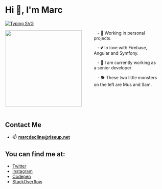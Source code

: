 # Hi 👋, I'm Marc
[![Typing SVG](https://readme-typing-svg.herokuapp.com?font=consolas&size=17&multiline=true&lines=Btw%2C+I+use+Arch)](https://git.io/typing-svg)


<img align="left" src="https://github.com/marcdecline/marcdecline/blob/main/97bdf2cc-b111-4747-8385-ded347c4fd8c.gif" width="auto" height="250" style="margin-right: 40px;" />


   
&nbsp;&nbsp; - 🔭 Working in personal projects.

&nbsp;&nbsp; - 💕 In love with Firebase, Angular and Symfony.

&nbsp;&nbsp; - 💼 I am currently working as a senior developer

&nbsp;&nbsp; - 🐕 These two little monsters on the left are Mus and Sam.


<br /><br /><br /><br />

## Contact Me

- 📫 **marcdecline@riseup.net** 

## You can find me at:

- [Twitter](https://twitter.com/marcdecline)
- [Instagram](https://instagram.com/marcdecline)
- [Codepen](https://codepen.io/marcdecline)
- [StackOverflow](https://stackoverflow.com/users/6850012/marcdecline)
